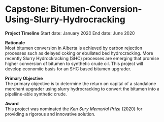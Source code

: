# Capstone: Bitumen-Conversion-Using-Slurry-Hydrocracking
**Project Timeline**
Start date: January 2020
End date: June 2020

**Rationale**  
Most bitumen conversion in Alberta is achieved by carbon rejection processes such as delayed coking or ebullated bed hydrocracking. More recently Slurry Hydrockracking (SHC) processes are emerging that promise higher conversion of bitumen to synthetic crude oil. This project will develop economiic basis for an SHC based bitumen upgrader.

**Primary Objective**  
The primary objective is to determine the return on capital of a standalone merchant upgrader using slurry hydrocracking to convert the bitumen into a pipeliine-able synthetic crude.

**Award**  
This project was nominated the *Ken Sury Memorial Prize* (2020) for providing a rigorous and innovative solution.
